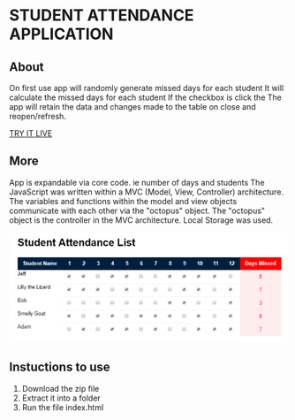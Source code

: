 # STUDENT ATTENDANCE APPLICATION

## About
On first use app will randomly generate missed days for each student
It will calculate the missed days for each student
If the checkbox is click the
The app will retain the data and changes made to the table on close and reopen/refresh.

[TRY IT LIVE](https://jlevett.github.io/Student-Attendance/)

## More
App is expandable via core code. ie number of days and students
The JavaScript was written within a MVC (Model, View, Controller) architecture. The variables and functions within the model and view objects communicate with each other via the "octopus" object. The "octopus" object is the controller in the MVC architecture.
Local Storage was used.

![image](https://github.com/Jlevett/Student-Attendance/blob/master/attendance.png)

## Instuctions to use
1. Download the zip file
2. Extract it into a folder
3. Run the file index.html


